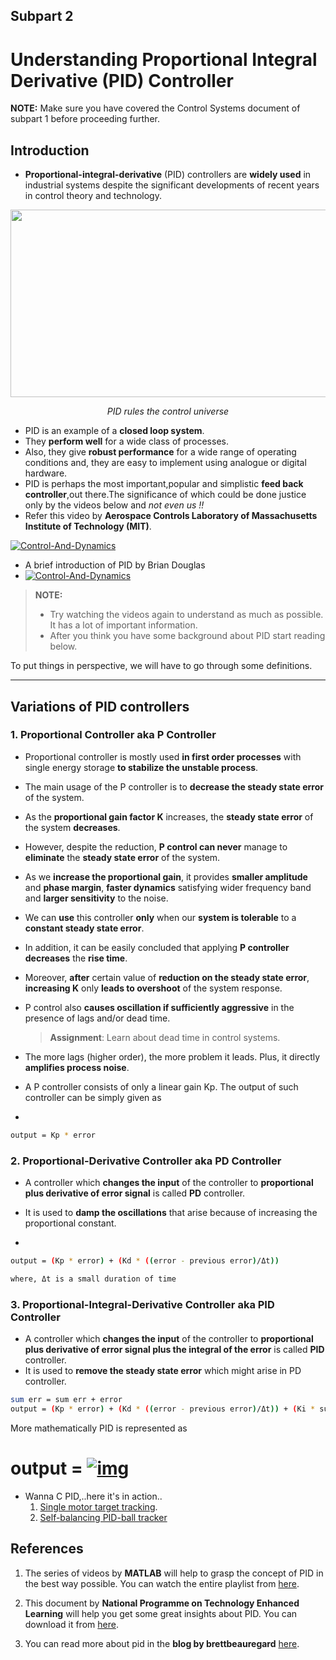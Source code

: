 ## Subpart 2

# Understanding Proportional Integral Derivative (PID) Controller

**NOTE:** Make sure you have covered the Control Systems document of subpart 1 before proceeding further.

## Introduction

- **Proportional-integral-derivative** (PID) controllers are **widely used** in industrial systems despite the significant developments of recent years in control theory and technology. 

<p align="center">
 <img  width="600" height="300" src="https://scontent.fdel1-1.fna.fbcdn.net/v/t1.6435-9/s960x960/116803440_2419316341707160_1898308850773093529_n.png?_nc_cat=110&ccb=1-3&_nc_sid=730e14&_nc_ohc=DvRbtAlYNk4AX9BtV70&_nc_ht=scontent.fdel1-1.fna&tp=30&oh=b2975b1af2f92ab0f75ab2bea6166400&oe=60D9CC71">
 <p align="center">
 <i>PID rules the control universe</i><br> 
</p>

- PID is an example of a **closed loop system**.
- They **perform well** for a wide class of processes. 
- Also, they give **robust performance** for a wide range of operating conditions and, they are easy to implement using analogue or digital hardware.
- PID is perhaps the most important,popular and simplistic **feed back controller**,out there.The significance of which could be done justice only by the videos below and *not even us !!*
- Refer this video by **Aerospace Controls Laboratory of Massachusetts Institute of Technology (MIT)**.

[![Control-And-Dynamics](https://img.youtube.com/vi/4Y7zG48uHRo/0.jpg)](https://www.youtube.com/watch?v=4Y7zG48uHRo)

- A brief introduction of PID by  Brian Douglas
- [![Control-And-Dynamics](https://img.youtube.com/vi/UR0hOmjaHp0/0.jpg)](https://www.youtube.com/watch?v=UR0hOmjaHp0)

> **NOTE:** 
>
> - Try watching the videos again to understand as much as possible. It has a lot of important information.
> - After you think you have some background about PID start reading below. 

To put things in perspective, we will have to go through some definitions.

------

## Variations of PID controllers

### 1. Proportional Controller aka P Controller

- Proportional controller is mostly used **in first order processes** with single energy storage **to stabilize the unstable process**. 

- The main usage of the P controller is to **decrease the steady state error** of the system. 

- As the **proportional gain factor K** increases, the **steady state error** of the system **decreases**. 

- However, despite the reduction, **P control can never** manage to **eliminate** the **steady state error** of the system. 

- As we **increase the proportional gain**, it provides **smaller amplitude** and **phase margin**, **faster dynamics** satisfying wider frequency band and **larger sensitivity** to the noise. 

- We can **use** this controller **only** when our **system is tolerable** to a **constant steady state error**. 

- In addition, it can be easily concluded that applying **P controller decreases** the **rise time**.

- Moreover, **after** certain value of **reduction on the steady state error**, **increasing K** only **leads to overshoot** of the system response. 

- P control also **causes oscillation if sufficiently aggressive** in the presence of lags and/or dead time.

  > **Assignment**: Learn about dead time in control systems.

- The more lags (higher order), the more problem it leads. Plus, it directly **amplifies process noise**.

- A P controller consists of only a linear gain Kp. The output of such controller can be simply given as

- 
  
  ```bash
  output = Kp * error
  ```

### 2. Proportional-Derivative Controller aka PD Controller

- A controller which **changes the input** of the controller to **proportional plus derivative of error signal** is called **PD** controller.
- It is used to **damp the oscillations** that arise because of increasing the proportional constant.

- 
  
  ```bash
  output = (Kp * error) + (Kd * ((error - previous error)/Δt))  
  
  where, Δt is a small duration of time
  ```

### 3.  Proportional-Integral-Derivative Controller aka PID Controller

- A controller which **changes the input** of the controller to **proportional plus derivative of error signal plus the integral of the error** is called **PID** controller.
- It is used to **remove the steady state error** which might arise in PD controller.

```bash
sum err = sum err + error
output = (Kp * error) + (Kd * ((error - previous error)/Δt)) + (Ki * sum err * Δt)
```



More mathematically PID is represented as

# output =    [![img](https://camo.githubusercontent.com/e6a30bc3ca5bb6ddd88d3bc365f72a657c737decb4c3b4cd756e39d5770bee19/68747470733a2f2f656e637279707465642d74626e302e677374617469632e636f6d2f696d616765733f713d74626e253341414e64394763526d524475415a39336a376657663032464476754658704e416c6a4f59364f5a774b646d7a754c6d322d6f657270384c356726757371703d434155)](https://camo.githubusercontent.com/e6a30bc3ca5bb6ddd88d3bc365f72a657c737decb4c3b4cd756e39d5770bee19/68747470733a2f2f656e637279707465642d74626e302e677374617469632e636f6d2f696d616765733f713d74626e253341414e64394763526d524475415a39336a376657663032464476754658704e416c6a4f59364f5a774b646d7a754c6d322d6f657270384c356726757371703d434155)

-  Wanna C PID,..here it's in action..
   1. [Single motor target tracking](https://www.youtube.com/watch?v=fusr9eTceEo).
   2. [Self-balancing PID-ball tracker](https://www.youtube.com/watch?v=57DbEEBF7sE)

## References

1. The series of videos by **MATLAB** will help to grasp the concept of PID in the best way possible. You can watch the entire playlist from [here](https://www.youtube.com/playlist?list=PLn8PRpmsu08pQBgjxYFXSsODEF3Jqmm-y).

2. This document by **National Programme on Technology Enhanced Learning** will help you get some great insights about PID. You can download it from [here](https://nptel.ac.in/content/storage2/courses/108105063/pdf/L-12(SS)%20(IA&C)%20((EE)NPTEL).pdf).
3. You can read more about pid in the **blog by brettbeauregard** [here](http://brettbeauregard.com/blog/2011/04/improving-the-beginners-pid-introduction/).
